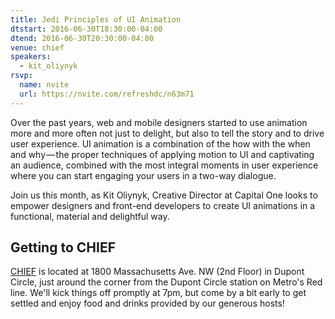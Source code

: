 ```yaml
---
title: Jedi Principles of UI Animation
dtstart: 2016-06-30T18:30:00-04:00
dtend: 2016-06-30T20:30:00-04:00
venue: chief
speakers:
  - kit_oliynyk
rsvp:
  name: nvite
  url: https://nvite.com/refreshdc/n63m71
---
```


Over the past years, web and mobile designers started to use animation more and more often not just to delight, but also to tell the story and to drive user experience. UI animation is a combination of the how with the when and why — the proper techniques of applying motion to UI and captivating an audience, combined with the most integral moments in user experience where you can start engaging your users in a two-way dialogue.

Join us this month, as Kit Oliynyk, Creative Director at Capital One looks to empower designers and front-end developers to create UI animations in a functional, material and delightful way.

## Getting to CHIEF

[CHIEF](http://agencychief.com) is located at 1800 Massachusetts Ave. NW (2nd Floor) in Dupont Circle, just around the corner from the Dupont Circle station on Metro's Red line. We'll kick things off promptly at 7pm, but come by a bit early to get settled and enjoy food and drinks provided by our generous hosts!

